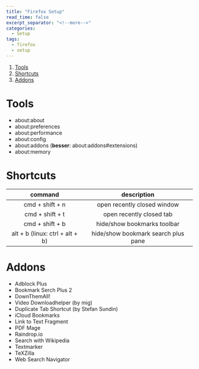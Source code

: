 ```yaml
---
title: "Firefox Setup"
read_time: false
excerpt_separator: "<!--more-->"
categories:
  - Setup
tags:
  - firefox
  - setup
---
```


1. [Tools](#tools)
2. [Shortcuts](#shortcuts)  
3. [Addons](#addons)

# Tools

- about:about
- about:preferences
- about:performance
- about:config
- about:addons (**besser**: about:addons#extensions) 
- about:memory

# Shortcuts

| command | description |
| :---: | :---: |
cmd + shift + n | open recently closed window
cmd + shift + t	| open recently closed tab
cmd + shift + b | hide/show bookmarks toolbar
alt + b (linux: ctrl + alt + b) | hide/show bookmark search plus pane

# Addons

- Adblock Plus
- Bookmark Serch Plus 2
- DownThemAll!
- Video Downloadhelper (by mig)
- Duplicate Tab Shortcut (by Stefan Sundin)
- iCloud Bookmarks
- Link to Text Fragment
- PDF Mage
- Raindrop.io
- Search with Wikipedia
- Textmarker
- TeXZilla
- Web Search Navigator
